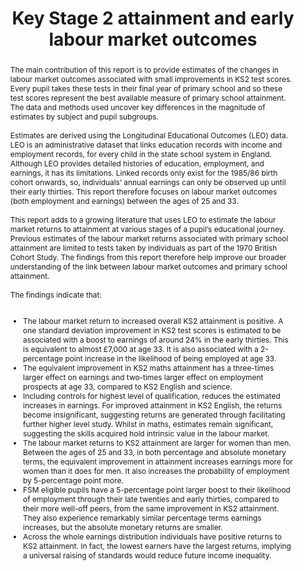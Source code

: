 ---
layout: publication
title: Key Stage 2 attainment and early labour market outcomes
authors: Louis Hodge
year: 2023
institution: Department for Education
address: London, UK
type: Research Report
number: RR1295
pdf: assets.publishing.service.gov.uk/media/63d0e5b1e90e071ba56e0eaa/Key_stage_2_attainment_and_early_labour_market_outcomes.pdf
landing: www.gov.uk/government/publications/key-stage-2-attainment-and-early-labour-market-outcomes
abstract: |
    The main contribution of this report is to provide estimates of the changes in labour market outcomes associated with small improvements in KS2 test scores. Every pupil takes these tests in their final year of primary school and so these test scores represent the best available measure of primary school attainment. The data and methods used uncover key differences in the magnitude of estimates by subject and pupil subgroups.
    <br><br>
    Estimates are derived using the Longitudinal Educational Outcomes (LEO) data. LEO is an administrative dataset that links education records with income and employment records, for every child in the state school system in England. Although LEO provides detailed histories of education, employment, and earnings, it has its limitations. Linked records only exist for the 1985/86 birth cohort onwards, so, individuals’ annual earnings can only be observed up until their early thirties. This report therefore focuses on labour market outcomes (both employment and earnings) between the ages of 25 and 33.
    <br><br>
    This report adds to a growing literature that uses LEO to estimate the labour market returns to attainment at various stages of a pupil’s educational journey. Previous estimates of the labour market returns associated with primary school attainment are limited to tests taken by individuals as part of the 1970 British Cohort Study. The findings from this report therefore help improve our broader understanding of the link between labour market outcomes and primary school attainment.
    <br><br>
    The findings indicate that:
    <br><br>
    <ul>
        <li>
            The labour market return to increased overall KS2 attainment is positive. A one standard deviation improvement in KS2 test scores is estimated to be associated with a boost to earnings of around 24% in the early thirties. This is equivalent to almost £7,000 at age 33. It is also associated with a 2-percentage point increase in the likelihood of being employed at age 33.
        </li>
        <li>
            The equivalent improvement in KS2 maths attainment has a three-times larger effect on earnings and two-times larger effect on employment prospects at age 33, compared to KS2 English and science. 
        </li>
        <li>
            Including controls for highest level of qualification, reduces the estimated increases in earnings. For improved attainment in KS2 English, the returns become insignificant, suggesting returns are generated through facilitating further higher level study. Whilst in maths, estimates remain significant, suggesting the skills acquired hold intrinsic value in the labour market.
        </li>
        <li>
            The labour market returns to KS2 attainment are larger for women than men. Between the ages of 25 and 33, in both percentage and absolute monetary terms, the equivalent improvement in attainment increases earnings more for women than it does for men. It also increases the probability of employment by 5-percentage point more.
        </li>
        <li>
            FSM eligible pupils have a 5-percentage point larger boost to their likelihood of employment through their late twenties and early thirties, compared to their more well-off peers, from the same improvement in KS2 attainment. They also experience remarkably similar percentage terms earnings increases, but the absolute monetary returns are smaller. 
        </li>
        <li>
            Across the whole earnings distribution individuals have positive returns to KS2 attainment. In fact, the lowest earners have the largest returns, implying a universal raising of standards would reduce future income inequality. 
        </li>
    </ul>
isbn: 978-1-83870-422-3
---